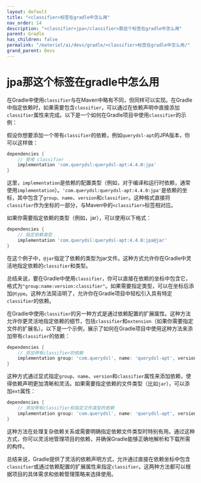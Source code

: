 ```yaml
---
layout: default
title: "<classifier>标签在gradle中怎么用"
nav_order: 14
description: "<classifier>jpa</classifier>那这个标签在gradle中怎么用"
parent: Gradle
has_children: false
permalink: "/materiel/ai/devs/gradle/<classifier>标签在gradle中怎么用/"
grand_parent: Devs
---
```


# <classifier>jpa</classifier>那这个标签在gradle中怎么用

在Gradle中使用`classifier`与在Maven中略有不同，但同样可以实现。在Gradle中指定依赖时，如果需要包含`classifier`，可以通过在依赖声明中直接添加`classifier`属性来完成。以下是一个如何在Gradle项目中使用`classifier`的示例：

假设你想要添加一个带有`classifier`的依赖，例如`querydsl-apt`的JPA版本，你可以这样做：

```groovy
dependencies {
    // 使用 classifier
    implementation 'com.querydsl:querydsl-apt:4.4.0:jpa'
}
```

这里，`implementation`是依赖的配置类型（例如，对于编译和运行时依赖，通常使用`implementation`）。`'com.querydsl:querydsl-apt:4.4.0:jpa'`是依赖的坐标，其中包含了`group`、`name`、`version`和`classifier`。这种格式直接将`classifier`作为坐标的一部分，与Maven中的`<classifier>`标签相对应。

如果你需要指定依赖的类型（例如，jar），可以使用以下格式：

```groovy
dependencies {
    // 指定依赖类型
    implementation 'com.querydsl:querydsl-apt:4.4.0:jpa@jar'
}
```

在这个例子中，`@jar`指定了依赖的类型为jar文件。这种方式允许你在Gradle中灵活地指定依赖的`classifier`和类型。

总结来说，要在Gradle中使用`classifier`，你可以直接在依赖的坐标中包含它，格式为`"group:name:version:classifier"`。如果需要指定类型，可以在坐标后添加`@type`。这种方法简洁明了，允许你在Gradle项目中轻松引入具有特定`classifier`的依赖。

在Gradle中使用`classifier`的另一种方式是通过依赖配置的扩展属性。这种方法允许你更灵活地指定依赖的细节，包括`classifier`和`extension`（如果你需要指定文件的扩展名）。以下是一个示例，展示了如何在Gradle项目中使用这种方法来添加带有`classifier`的依赖：

```groovy
dependencies {
    // 添加带有classifier的依赖
    implementation group: 'com.querydsl', name: 'querydsl-apt', version: '4.4.0', classifier: 'jpa'
}
```

这种方式通过显式指定`group`、`name`、`version`和`classifier`属性来添加依赖，使得依赖声明更加清晰和灵活。如果需要指定依赖的文件类型（比如`jar`），可以添加`ext`属性：

```groovy
dependencies {
    // 添加带有classifier和指定文件类型的依赖
    implementation group: 'com.querydsl', name: 'querydsl-apt', version: '4.4.0', classifier: 'jpa', ext: 'jar'
}
```

这种方法在处理复杂依赖关系或需要明确指定依赖文件类型时特别有用。通过这种方式，你可以灵活地管理项目的依赖，并确保Gradle能够正确地解析和下载所需的构件。

总结来说，Gradle提供了灵活的依赖声明方式，允许通过直接在依赖坐标中包含`classifier`或通过依赖配置的扩展属性来指定`classifier`。这两种方法都可以根据项目的具体需求和依赖管理策略来选择使用。
